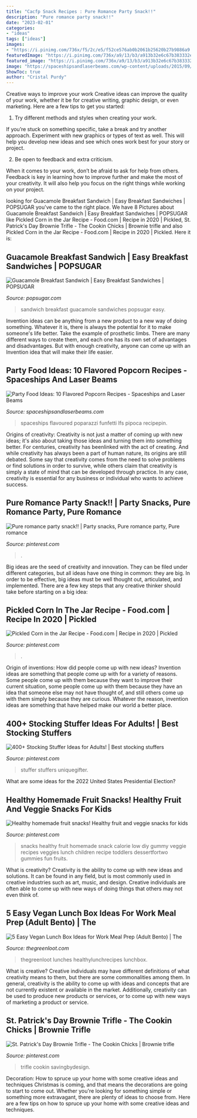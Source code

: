 ```yaml
---
title: "Cacfp Snack Recipes : Pure Romance Party Snack!!"
description: "Pure romance party snack!!"
date: "2023-02-01"
categories:
- "ideas"
tags: ["ideas"]
images:
- "https://i.pinimg.com/736x/f5/2c/e5/f52ce576ab0b2061b25620b27b9886a9.jpg"
featuredImage: "https://i.pinimg.com/736x/a9/13/b3/a913b32e6c67b383332ef75eccea26a9.jpg"
featured_image: "https://i.pinimg.com/736x/a9/13/b3/a913b32e6c67b383332ef75eccea26a9.jpg"
image: "https://spaceshipsandlaserbeams.com/wp-content/uploads/2015/09/10-flavored-popcorn-recipes.jpg"
ShowToc: true
author: "Cristal Purdy"
---
```



Creative ways to improve your work
Creative ideas can improve the quality of your work, whether it be for creative writing, graphic design, or even marketing. Here are a few tips to get you started:
1. Try different methods and styles when creating your work.

If you’re stuck on something specific, take a break and try another approach. Experiment with new graphics or types of text as well. This will help you develop new ideas and see which ones work best for your story or project.

2. Be open to feedback and extra criticism.

When it comes to your work, don’t be afraid to ask for help from others. Feedback is key in learning how to improve further and make the most of your creativity. It will also help you focus on the right things while working on your project.


	

		
looking for Guacamole Breakfast Sandwich | Easy Breakfast Sandwiches | POPSUGAR you've came to the right place. We have 8 Pictures about Guacamole Breakfast Sandwich | Easy Breakfast Sandwiches | POPSUGAR like Pickled Corn in the Jar Recipe - Food.com | Recipe in 2020 | Pickled, St. Patrick&#039;s Day Brownie Trifle - The Cookin Chicks | Brownie trifle and also Pickled Corn in the Jar Recipe - Food.com | Recipe in 2020 | Pickled. Here it is:
		
    
## Guacamole Breakfast Sandwich | Easy Breakfast Sandwiches | POPSUGAR

<img loading=lazy src="https://media1.popsugar-assets.com/files/thumbor/7BszBxef3HVlCPG525vj6C4b32o/fit-in/728xorig/filters:format_auto-!!-:strip_icc-!!-/2017/11/02/051/n/43405953/20a13a32b05b65ef_guac/i/Guacamole-Breakfast-Sandwich.jpg" onerror="this.onerror=null;this.src='https://tse4.mm.bing.net/th?id=OIP.jMzI1isS1blrgb9Qgp8zkQHaLH&amp;pid=15.1';" alt="Guacamole Breakfast Sandwich | Easy Breakfast Sandwiches | POPSUGAR">

_Source: popsugar.com_

>sandwich breakfast guacamole sandwiches popsugar easy. 

	

Invention ideas can be anything from a new product to a new way of doing something. Whatever it is, there is always the potential for it to make someone's life better. Take the example of prosthetic limbs. There are many different ways to create them, and each one has its own set of advantages and disadvantages. But with enough creativity, anyone can come up with an Invention idea that will make their life easier.

    
## Party Food Ideas: 10 Flavored Popcorn Recipes - Spaceships And Laser Beams

<img loading=lazy src="https://spaceshipsandlaserbeams.com/wp-content/uploads/2015/09/10-flavored-popcorn-recipes.jpg" onerror="this.onerror=null;this.src='https://tse4.mm.bing.net/th?id=OIP._VEJFFIr9eScVc9pjtF2LgHaLZ&amp;pid=15.1';" alt="Party Food Ideas: 10 Flavored Popcorn Recipes - Spaceships and Laser Beams">

_Source: spaceshipsandlaserbeams.com_

>spaceships flavoured poparazzi funfetti lfs pipoca recipepin. 

	

Origins of creativity:
Creativity is not just a matter of coming up with new ideas; it's also about taking those ideas and turning them into something better. For centuries, creativity has beenlinked with the act of creating. And while creativity has always been a part of human nature, its origins are still debated. Some say that creativity comes from the need to solve problems or find solutions in order to survive, while others claim that creativity is simply a state of mind that can be developed through practice. In any case, creativity is essential for any business or individual who wants to achieve success.

    
## Pure Romance Party Snack!! | Party Snacks, Pure Romance Party, Pure Romance

<img loading=lazy src="https://i.pinimg.com/originals/03/eb/bf/03ebbfba5df6bd193dce7f78985d789d.jpg" onerror="this.onerror=null;this.src='https://tse1.mm.bing.net/th?id=OIP.0e3All8yzYzFanZazuKHAgAAAA&amp;pid=15.1';" alt="Pure romance party snack!! | Party snacks, Pure romance party, Pure romance">

_Source: pinterest.com_

>. 

	

Big ideas are the seed of creativity and innovation. They can be filed under different categories, but all ideas have one thing in common: they are big. In order to be effective, big ideas must be well thought out, articulated, and implemented. There are a few key steps that any creative thinker should take before starting on a big idea: 

    
## Pickled Corn In The Jar Recipe - Food.com | Recipe In 2020 | Pickled

<img loading=lazy src="https://i.pinimg.com/736x/f7/b1/1b/f7b11b5296d15cefac4cf9aa767c61df.jpg" onerror="this.onerror=null;this.src='https://tse3.mm.bing.net/th?id=OIP.te5pJxaFGF_ISr7P_F_1KAHaNK&amp;pid=15.1';" alt="Pickled Corn in the Jar Recipe - Food.com | Recipe in 2020 | Pickled">

_Source: pinterest.com_

>. 

	

Origin of inventions: How did people come up with new ideas?
Invention ideas are something that people come up with for a variety of reasons. Some people come up with them because they want to improve their current situation, some people come up with them because they have an idea that someone else may not have thought of, and still others come up with them simply because they are curious. Whatever the reason, invention ideas are something that have helped make our world a better place.

    
## 400+ Stocking Stuffer Ideas For Adults! | Best Stocking Stuffers

<img loading=lazy src="https://i.pinimg.com/736x/8a/0d/c8/8a0dc889d58aa4bad6d09f6e076cc589.jpg" onerror="this.onerror=null;this.src='https://tse2.mm.bing.net/th?id=OIP.9JyhLlm6QJiDXRq8rUDgBwHaO0&amp;pid=15.1';" alt="400+ Stocking Stuffer Ideas for Adults! | Best stocking stuffers">

_Source: pinterest.com_

>stuffer stuffers uniquegifter. 

	

What are some ideas for the 2022 United States Presidential Election?

    
## Healthy Homemade Fruit Snacks! Healthy Fruit And Veggie Snacks For Kids

<img loading=lazy src="https://i.pinimg.com/736x/a9/13/b3/a913b32e6c67b383332ef75eccea26a9.jpg" onerror="this.onerror=null;this.src='https://tse4.mm.bing.net/th?id=OIP.ImmthtE7Ss8_JK0q57tuCgAAAA&amp;pid=15.1';" alt="Healthy homemade fruit snacks! Healthy fruit and veggie snacks for kids">

_Source: pinterest.com_

>snacks healthy fruit homemade snack calorie low diy gummy veggie recipes veggies lunch children recipe toddlers dessertfortwo gummies fun fruits. 

	

What is creativity?
Creativity is the ability to come up with new ideas and solutions. It can be found in any field, but is most commonly used in creative industries such as art, music, and design. Creative individuals are often able to come up with new ways of doing things that others may not even think of.

    
## 5 Easy Vegan Lunch Box Ideas For Work Meal Prep (Adult Bento) | The

<img loading=lazy src="https://thegreenloot.com/wp-content/uploads/2019/02/easy-vegan-lunch-box-ideas-work-5-667x1024.jpg" onerror="this.onerror=null;this.src='https://tse3.mm.bing.net/th?id=OIP.iYMhsr4yjLACxOAzl6-d3QHaLX&amp;pid=15.1';" alt="5 Easy Vegan Lunch Box Ideas for Work Meal Prep (Adult Bento) | The">

_Source: thegreenloot.com_

>thegreenloot lunches healthylunchrecipes lunchbox. 

	

What is creative?
Creative individuals may have different definitions of what creativity means to them, but there are some commonalities among them. In general, creativity is the ability to come up with ideas and concepts that are not currently existent or available in the market. Additionally, creativity can be used to produce new products or services, or to come up with new ways of marketing a product or service.

    
## St. Patrick&#039;s Day Brownie Trifle - The Cookin Chicks | Brownie Trifle

<img loading=lazy src="https://i.pinimg.com/736x/f5/2c/e5/f52ce576ab0b2061b25620b27b9886a9.jpg" onerror="this.onerror=null;this.src='https://tse1.mm.bing.net/th?id=OIP._3_gtByYBo23tFhvLuIkoAHaJ3&amp;pid=15.1';" alt="St. Patrick&#039;s Day Brownie Trifle - The Cookin Chicks | Brownie trifle">

_Source: pinterest.com_

>trifle cookin savingbydesign. 

	

Decoration: How to spruce up your home with some creative ideas and techniques
Christmas is coming, and that means the decorations are going to start to come out. Whether you're looking for something simple or something more extravagant, there are plenty of ideas to choose from. Here are a few tips on how to spruce up your home with some creative ideas and techniques.

